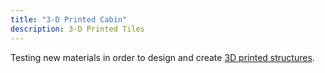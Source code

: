 ```yaml
---
title: "3-D Printed Cabin"
description: 3-D Printed Tiles 
---
```


Testing new materials in order to design and create [3D printed structures](https://www.dezeen.com/2018/04/12/emerging-objects-3d-printed-backyard-cabin-tiles-succulents-oakland-california/).
